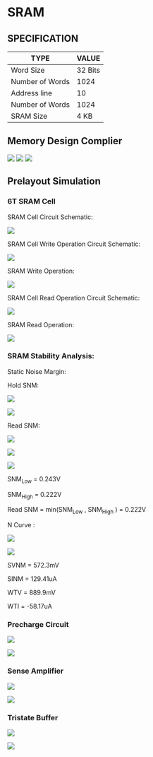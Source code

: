 # SRAM 

## SPECIFICATION 

|       TYPE       |     VALUE     |
| ---------------- | ------------- |
|     Word Size    |    32 Bits    |
| Number of Words  |     1024      |
|   Address line   |      10       |
| Number of Words  |     1024      |
|     SRAM Size    |     4 KB      |

## Memory Design Complier

![](images/LIberate_degin_compiler.png)
![](images/Legato_memory_Solution.png)
![](images/Liberate_MX_server.png)

## Prelayout Simulation

### 6T SRAM Cell

SRAM Cell Circuit Schematic:

![](images/SRAM_Circuit.png)

SRAM Cell Write Operation Circuit Schematic:

![](images/Ciruit_Schematic_Write.png)


SRAM Write Operation:

![](images/Write_Operation.png)


SRAM Cell Read Operation Circuit Schematic:

![](images/Circuit_Schematic_Read.png)


SRAM Read Operation: 

![](images/Read_Operation.png)


### SRAM Stability Analysis: 

Static Noise Margin: 

Hold SNM:

![](images/Hold_SNM_Ciruit.png)

![](images/Hold_SNM.png)


Read SNM: 

![](images/Read_SNM_Circuit.png)

![](images/Read_SNM.png)

![](images/Read_SNM_Calculation.png)

SNM<sub>Low</sub>  = 0.243V 

SNM<sub>High</sub> = 0.222V

Read SNM = min(SNM<sub>Low</sub> , SNM<sub>High</sub> ) = 0.222V

N Curve :

![](images/Ncurve_Circuit.png)

![](images/Ncurve_plot.png)

SVNM = 572.3mV

SINM = 129.41uA

WTV = 889.9mV

WTI = -58.17uA

### Precharge Circuit 


![](images/Precharge_Circuit.png)


![](images/Precharge_plot.png)


### Sense Amplifier 


![](images/Sense_Amplifier_Circuit.png)


![](images/Sense_Amplifier_plot.png)


### Tristate Buffer

![](images/Tristate_buffer.png)

![](images/Tristate_buffer_plot.png)
